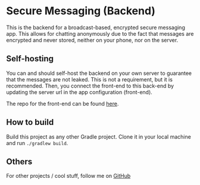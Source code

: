 # Secure Messaging (Backend)

This is the backend for a broadcast-based, encrypted secure messaging app.
This allows for chatting anonymously due to the fact that messages are encrypted and never stored, neither on your phone, nor on the server.


## Self-hosting
You can and should self-host the backend on your own server to guarantee that the messages are not leaked. This is not a requirement, but it is recommended. Then, you connect the front-end to this back-end by updating the server url in the app configuration (front-end).

The repo for the front-end can be found [here](https://github.com/rusudinu/secure-messaging-frontend).


## How to build
Build this project as any other Gradle project. Clone it in your local machine and run `./gradlew build`.


## Others
For other projects / cool stuff, follow me on
[GitHub](https://github.com/xrusu)
